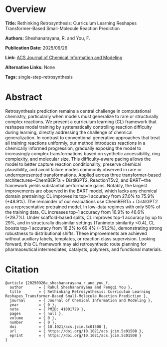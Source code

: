 # Overview
**Title:**
Rethinking Retrosynthesis: Curriculum Learning Reshapes Transformer-Based Small-Molecule Reaction Prediction

**Authors:**
Sheshanarayana, R. and You, F.

**Publication Date:**
2025/09/26

**Link:**
[ACS Journal of Chemical Information and Modeling](https://pubs.acs.org/doi/10.1021/acs.jcim.5c01508)

**Alternative Links:**
None

**Tags:**
single-step-retrosynthesis


# Abstract
Retrosynthesis prediction remains a central challenge in computational chemistry, particularly when models must generalize to rare or structurally complex reactions.
We present a curriculum learning (CL) framework that reshapes model training by systematically controlling reaction difficulty during learning, directly addressing the challenge of chemical generalization.
In contrast to conventional generative approaches that treat all training reactions uniformly, our method introduces reactions in a chemically informed progression, gradually exposing the model to increasingly complex transformations based on synthetic accessibility, ring complexity, and molecular size.
This difficulty-aware pacing allows the model to better capture reaction conditionality, preserve chemical plausibility, and avoid failure modes commonly observed in rare or underrepresented transformations.
Applied across three transformer-based architectures─ChemBERTa + DistilGPT2, ReactionT5v2, and BART─the framework yields substantial performance gains.
Notably, the largest improvements are observed in the BART model, which lacks any chemical domain pretraining: CL improves its top-1 accuracy from 27.0% to 75.9% (+48.9%).
The remainder of our evaluations use ChemBERTa + DistilGPT2 as a representative pretrained model.
In low-data regimes with only 50% of the training data, CL increases top-1 accuracy from 16.9% to 46.6% (+29.7%).
Under scaffold-based splits, CL improves top-1 accuracy by up to 29%, and in structurally dissimilar settings (Tanimoto similarity <0.4), CL boosts top-1 accuracy from 18.2% to 69.4% (+51.2%), demonstrating strong robustness to distributional shifts.
These improvements are achieved without auxiliary labels, templates, or reaction class supervision.
Looking forward, this CL framework may aid retrosynthetic route planning for pharmaceutical intermediates, catalysts, polymers, and functional materials.


# Citation
```
@article {20250926a_sheshanarayana_r_and_you_f,
  author       = { Rahul Sheshanarayana and Fengqi You },
  title        = { Rethinking Retrosynthesis: Curriculum Learning Reshapes Transformer-Based Small-Molecule Reaction Prediction },
  journal      = { Journal of Chemical Information and Modeling },
  year         = { 0 },
  note         = { PMID: 41001729 },
  pages        = { null },
  volume       = { 0 },
  number       = { 0 },
  doi          = { 10.1021/acs.jcim.5c01508 },
  url          = { https://doi.org/10.1021/acs.jcim.5c01508 },
  eprint       = { https://doi.org/10.1021/acs.jcim.5c01508 }
}
```
